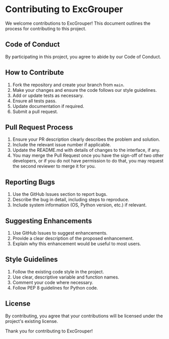 # Contributing to ExcGrouper

We welcome contributions to ExcGrouper! This document outlines the process for contributing to this project.

## Code of Conduct

By participating in this project, you agree to abide by our Code of Conduct.

## How to Contribute

1. Fork the repository and create your branch from `main`.
2. Make your changes and ensure the code follows our style guidelines.
3. Add or update tests as necessary.
4. Ensure all tests pass.
5. Update documentation if required.
6. Submit a pull request.

## Pull Request Process

1. Ensure your PR description clearly describes the problem and solution.
2. Include the relevant issue number if applicable.
3. Update the README.md with details of changes to the interface, if any.
4. You may merge the Pull Request once you have the sign-off of two other developers, or if you do not have permission to do that, you may request the second reviewer to merge it for you.

## Reporting Bugs

1. Use the GitHub Issues section to report bugs.
2. Describe the bug in detail, including steps to reproduce.
3. Include system information (OS, Python version, etc.) if relevant.

## Suggesting Enhancements

1. Use GitHub Issues to suggest enhancements.
2. Provide a clear description of the proposed enhancement.
3. Explain why this enhancement would be useful to most users.

## Style Guidelines

1. Follow the existing code style in the project.
2. Use clear, descriptive variable and function names.
3. Comment your code where necessary.
4. Follow PEP 8 guidelines for Python code.

## License

By contributing, you agree that your contributions will be licensed under the project's existing license.

Thank you for contributing to ExcGrouper!
